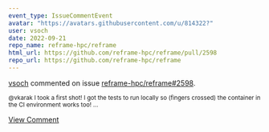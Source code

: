 ```yaml
---
event_type: IssueCommentEvent
avatar: "https://avatars.githubusercontent.com/u/814322?"
user: vsoch
date: 2022-09-21
repo_name: reframe-hpc/reframe
html_url: https://github.com/reframe-hpc/reframe/pull/2598
repo_url: https://github.com/reframe-hpc/reframe
---
```


<a href='https://github.com/vsoch' target='_blank'>vsoch</a> commented on issue <a href='https://github.com/reframe-hpc/reframe/pull/2598' target='_blank'>reframe-hpc/reframe#2598</a>.

<small>@vkarak I took a first shot! I got the tests to run locally so (fingers crossed) the container in the CI environment works too! ...</small>

<a href='https://github.com/reframe-hpc/reframe/pull/2598' target='_blank'>View Comment</a>